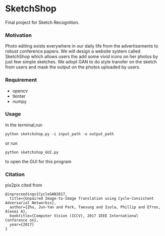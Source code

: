 # SketchShop
Final project for Sketch Recognition.

### Motivation
Photo editing exists everywhere in our daily life from the advertisements to robust conference papers. We will design a website system called SketchShop which allows users the add some vivid icons on her photos by just few simple sketches. We adopt GAN to do style transfer on the sketch from users and mask the output on the photos uploaded by users.

### Requirement
* opencv
* tkinter
* numpy

### Usage
In the terminal,run
```
python sketchshop.py -i input_path -o output_path
```

or run 
```
python sketchshop_GUI.py
```
to open the GUI for this program

### Citation
pix2pix cited from 
```
@inproceedings{CycleGAN2017,
  title={Unpaired Image-to-Image Translation using Cycle-Consistent Adversarial Networkss},
  author={Zhu, Jun-Yan and Park, Taesung and Isola, Phillip and Efros, Alexei A},
  booktitle={Computer Vision (ICCV), 2017 IEEE International Conference on},
  year={2017}
}
```